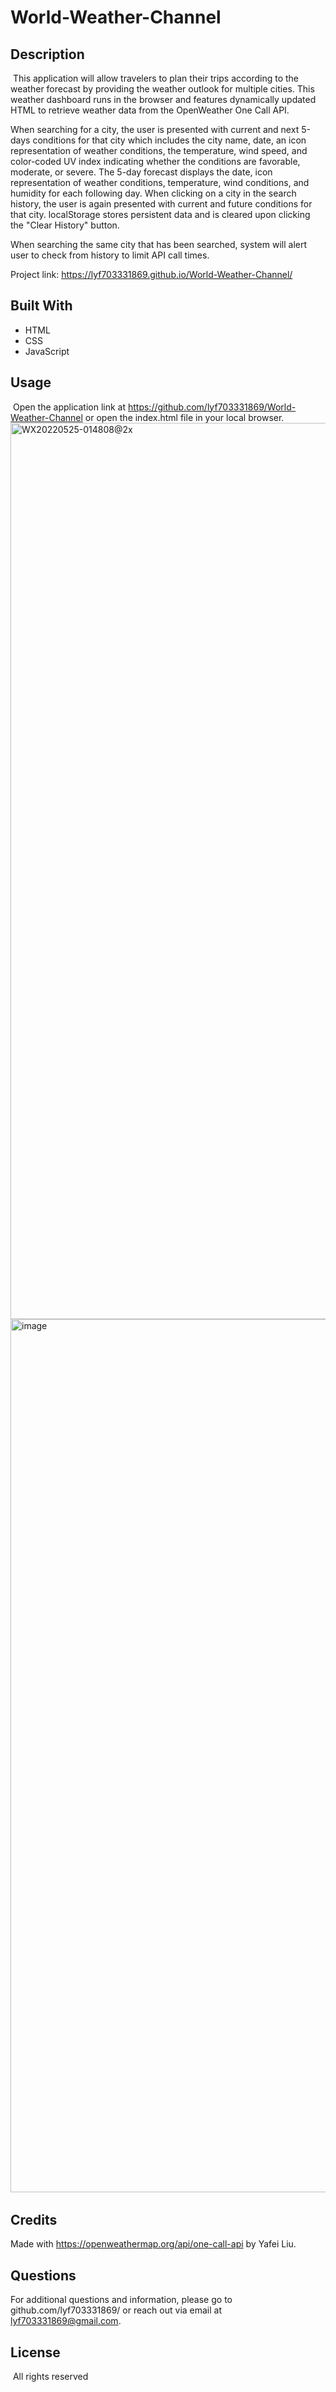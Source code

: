 # World-Weather-Channel
## Description 

​
This application will allow travelers to plan their trips according to the weather forecast by providing the weather outlook for multiple cities. This weather dashboard runs in the browser and features dynamically updated HTML to retrieve weather data from the OpenWeather One Call API.

When searching for a city, the user is presented with current and next 5-days conditions for that city which includes the city name, date, an icon representation of weather conditions, the temperature, wind speed, and color-coded UV index indicating whether the conditions are favorable, moderate, or severe. The 5-day forecast displays the date, icon representation of weather conditions, temperature, wind conditions, and humidity for each following day. When clicking on a city in the search history, the user is again presented with current and future conditions for that city. localStorage stores persistent data and is cleared upon clicking the "Clear History" button.

When searching the same city that has been searched, system will alert user to check from history to limit API call times.

Project link: https://lyf703331869.github.io/World-Weather-Channel/
​
## Built With
* HTML
* CSS
* JavaScript
​
## Usage 
​
Open the application link at https://github.com/lyf703331869/World-Weather-Channel
or open the index.html file in your local browser.
​
<img width="1434" alt="WX20220525-014808@2x" src="https://user-images.githubusercontent.com/103960619/170189015-a6c02160-72b0-4330-bfb0-e62c2d5620f1.png">
<img width="1397" alt="image" src="https://user-images.githubusercontent.com/103960619/170189080-397842e4-3555-4072-a8b0-369849eaeaef.png">
​
​
## Credits
​Made with https://openweathermap.org/api/one-call-api by Yafei Liu.

## Questions
For additional questions and information, please go to github.com/lyf703331869/
or reach out via email at lyf703331869@gmail.com.
​
## License
​
All rights reserved
